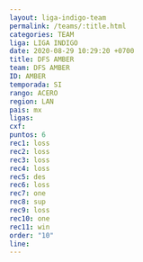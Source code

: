 ```yaml
---
layout: liga-indigo-team
permalink: /teams/:title.html
categories: TEAM
liga: LIGA INDIGO
date: 2020-08-29 10:29:20 +0700
title: DFS AMBER
team: DFS AMBER
ID: AMBER
temporada: SI
rango: ACERO
region: LAN
pais: mx
ligas: 
cxf: 
puntos: 6
rec1: loss
rec2: loss
rec3: loss
rec4: loss
rec5: des
rec6: loss
rec7: one
rec8: sup
rec9: loss
rec10: one
rec11: win
order: "10"
line:
---
```

